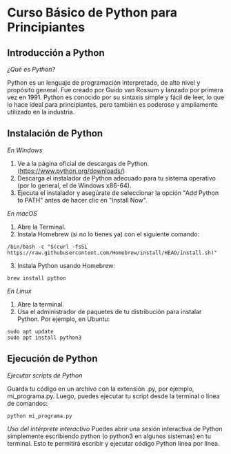# Curso Básico de Python para Principiantes
## Introducción a Python
*¿Qué es Python?*

Python es un lenguaje de programación interpretado, de alto nivel y propósito general. Fue creado por Guido van Rossum y lanzado por primera vez en 1991. Python es conocido por su sintaxis simple y fácil de leer, lo que lo hace ideal para principiantes, pero también es poderoso y ampliamente utilizado en la industria.

## Instalación de Python
*En Windows*
1. Ve a la página oficial de descargas de Python. (https://www.python.org/downloads/)
2. Descarga el instalador de Python adecuado para tu sistema operativo (por lo general, el de Windows x86-64).
3. Ejecuta el instalador y asegúrate de seleccionar la opción "Add Python to PATH" antes de hacer clic en "Install Now".

*En macOS*
1. Abre la Terminal.
2. Instala Homebrew (si no lo tienes ya) con el siguiente comando:
```
/bin/bash -c "$(curl -fsSL https://raw.githubusercontent.com/Homebrew/install/HEAD/install.sh)"
```
3. Instala Python usando Homebrew:
```
brew install python
```
*En Linux*
1. Abre la terminal.
2. Usa el administrador de paquetes de tu distribución para instalar Python. Por ejemplo, en Ubuntu:
```
sudo apt update
sudo apt install python3
```

## Ejecución de Python
*Ejecutar scripts de Python*

Guarda tu código en un archivo con la extensión .py, por ejemplo, mi_programa.py. Luego, puedes ejecutar tu script desde la terminal o línea de comandos:
```
python mi_programa.py
```
*Uso del intérprete interactivo*
Puedes abrir una sesión interactiva de Python simplemente escribiendo python (o python3 en algunos sistemas) en tu terminal. Esto te permitirá escribir y ejecutar código Python línea por línea.

